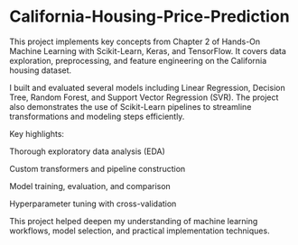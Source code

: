 # California-Housing-Price-Prediction

This project implements key concepts from Chapter 2 of Hands-On Machine Learning with Scikit-Learn, Keras, and TensorFlow. It covers data exploration, preprocessing, and feature engineering on the California housing dataset.

I built and evaluated several models including Linear Regression, Decision Tree, Random Forest, and Support Vector Regression (SVR). The project also demonstrates the use of Scikit-Learn pipelines to streamline transformations and modeling steps efficiently.

Key highlights:

Thorough exploratory data analysis (EDA)

Custom transformers and pipeline construction

Model training, evaluation, and comparison

Hyperparameter tuning with cross-validation

This project helped deepen my understanding of machine learning workflows, model selection, and practical implementation techniques.
